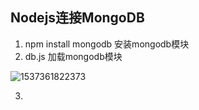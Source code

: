 ## Nodejs连接MongoDB

1. npm install mongodb  安装mongodb模块
2. db.js 加载mongodb模块

![1537361822373](E:\CodeSettle\notes\Nodejs\assets\1537361822373.png)

3. 

